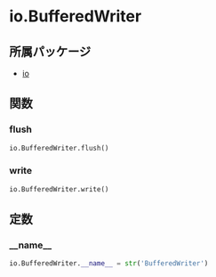 # io.BufferedWriter

## 所属パッケージ
- [io](../../module/io)

## 関数

### flush
```python
io.BufferedWriter.flush()
```

### write
```python
io.BufferedWriter.write()
```

## 定数

### \_\_name\_\_
```python
io.BufferedWriter.__name__ = str('BufferedWriter')
```
